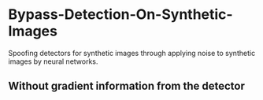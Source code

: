 # Bypass-Detection-On-Synthetic-Images
Spoofing detectors for synthetic images through applying noise to synthetic images by neural networks.

## Without gradient information from the detector

